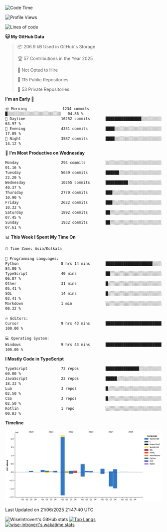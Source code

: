 <!--START_SECTION:waka-->
![Code Time](http://img.shields.io/badge/Code%20Time-2%2C353%20hrs%2058%20mins-blue)

![Profile Views](http://img.shields.io/badge/Profile%20Views-0-blue)

![Lines of code](https://img.shields.io/badge/From%20Hello%20World%20I%27ve%20Written-3.9%20million%20lines%20of%20code-blue)

**🐱 My GitHub Data** 

> 📦 206.9 kB Used in GitHub's Storage 
 > 
> 🏆 57 Contributions in the Year 2025
 > 
> 🚫 Not Opted to Hire
 > 
> 📜 115 Public Repositories 
 > 
> 🔑 53 Private Repositories 
 > 
**I'm an Early 🐤** 

```text
🌞 Morning                1234 commits        █░░░░░░░░░░░░░░░░░░░░░░░░   04.86 % 
🌆 Daytime                16252 commits       ████████████████░░░░░░░░░   63.97 % 
🌃 Evening                4331 commits        ████░░░░░░░░░░░░░░░░░░░░░   17.05 % 
🌙 Night                  3587 commits        ████░░░░░░░░░░░░░░░░░░░░░   14.12 % 
```
📅 **I'm Most Productive on Wednesday** 

```text
Monday                   294 commits         ░░░░░░░░░░░░░░░░░░░░░░░░░   01.16 % 
Tuesday                  5639 commits        ██████░░░░░░░░░░░░░░░░░░░   22.20 % 
Wednesday                10255 commits       ██████████░░░░░░░░░░░░░░░   40.37 % 
Thursday                 2770 commits        ███░░░░░░░░░░░░░░░░░░░░░░   10.90 % 
Friday                   2622 commits        ███░░░░░░░░░░░░░░░░░░░░░░   10.32 % 
Saturday                 1892 commits        ██░░░░░░░░░░░░░░░░░░░░░░░   07.45 % 
Sunday                   1932 commits        ██░░░░░░░░░░░░░░░░░░░░░░░   07.61 % 
```


📊 **This Week I Spent My Time On** 

```text
🕑︎ Time Zone: Asia/Kolkata

💬 Programming Languages: 
Python                   8 hrs 14 mins       █████████████████████░░░░   84.80 % 
TypeScript               40 mins             ██░░░░░░░░░░░░░░░░░░░░░░░   06.87 % 
Other                    31 mins             █░░░░░░░░░░░░░░░░░░░░░░░░   05.41 % 
SQL                      14 mins             █░░░░░░░░░░░░░░░░░░░░░░░░   02.41 % 
Markdown                 1 min               ░░░░░░░░░░░░░░░░░░░░░░░░░   00.32 % 

🔥 Editors: 
Cursor                   9 hrs 43 mins       █████████████████████████   100.00 % 

💻 Operating System: 
Windows                  9 hrs 43 mins       █████████████████████████   100.00 % 
```

**I Mostly Code in TypeScript** 

```text
TypeScript               72 repos            ███████████████░░░░░░░░░░   60.00 % 
JavaScript               22 repos            █████░░░░░░░░░░░░░░░░░░░░   18.33 % 
Lua                      3 repos             █░░░░░░░░░░░░░░░░░░░░░░░░   02.50 % 
CSS                      3 repos             █░░░░░░░░░░░░░░░░░░░░░░░░   02.50 % 
Kotlin                   1 repo              ░░░░░░░░░░░░░░░░░░░░░░░░░   00.83 % 
```



**Timeline**

![Lines of Code chart](https://raw.githubusercontent.com/wise-introvert/wise-introvert/master/assets/bar_graph.png)


 Last Updated on 21/06/2025 21:47:40 UTC
<!--END_SECTION:waka-->

![WiseIntrovert's GitHub stats](https://github-readme-stats.vercel.app/api?username=wise-introvert&count_private=true&show_icons=true)
[![Top Langs](https://github-readme-stats.vercel.app/api/top-langs/?username=wise-introvert&langs_count=10)](https://github.com/anuraghazra/github-readme-stats)
[![wise-introvert's wakatime stats](https://github-readme-stats.vercel.app/api/wakatime?username=wiseintrovert)](https://github.com/anuraghazra/github-readme-stats)
